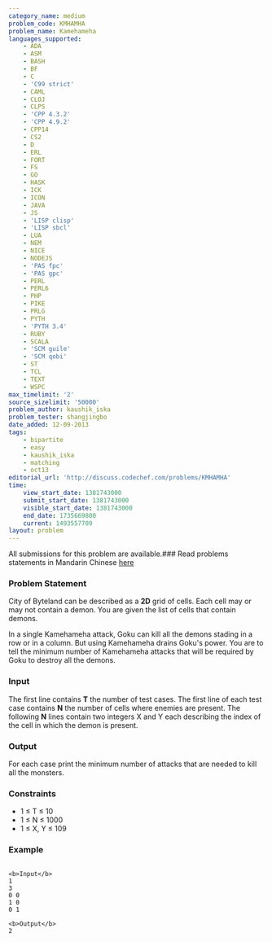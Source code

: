 ```yaml
---
category_name: medium
problem_code: KMHAMHA
problem_name: Kamehameha
languages_supported:
    - ADA
    - ASM
    - BASH
    - BF
    - C
    - 'C99 strict'
    - CAML
    - CLOJ
    - CLPS
    - 'CPP 4.3.2'
    - 'CPP 4.9.2'
    - CPP14
    - CS2
    - D
    - ERL
    - FORT
    - FS
    - GO
    - HASK
    - ICK
    - ICON
    - JAVA
    - JS
    - 'LISP clisp'
    - 'LISP sbcl'
    - LUA
    - NEM
    - NICE
    - NODEJS
    - 'PAS fpc'
    - 'PAS gpc'
    - PERL
    - PERL6
    - PHP
    - PIKE
    - PRLG
    - PYTH
    - 'PYTH 3.4'
    - RUBY
    - SCALA
    - 'SCM guile'
    - 'SCM qobi'
    - ST
    - TCL
    - TEXT
    - WSPC
max_timelimit: '2'
source_sizelimit: '50000'
problem_author: kaushik_iska
problem_tester: shangjingbo
date_added: 12-09-2013
tags:
    - bipartite
    - easy
    - kaushik_iska
    - matching
    - oct13
editorial_url: 'http://discuss.codechef.com/problems/KMHAMHA'
time:
    view_start_date: 1381743000
    submit_start_date: 1381743000
    visible_start_date: 1381743000
    end_date: 1735669800
    current: 1493557709
layout: problem
---
```

All submissions for this problem are available.###  Read problems statements in Mandarin Chinese [here](http://www.codechef.com/download/translated/OCT13/mandarin/KMHAMHA.pdf)

### Problem Statement

City of Byteland can be described as a **2D** grid of cells. Each cell may or may not contain a demon. You are given the list of cells that contain demons.

In a single Kamehameha attack, Goku can kill all the demons stading in a row or in a column. But using Kamehameha drains Goku's power. You are to tell the minimum number of Kamehameha attacks that will be required by Goku to destroy all the demons.

### Input

The first line contains **T** the number of test cases. The first line of each test case contains **N** the number of cells where enemies are present. The following **N** lines contain two integers X and Y each describing the index of the cell in which the demon is present.

### Output

For each case print the minimum number of attacks that are needed to kill all the monsters.

### Constraints

- 1 ≤ T ≤ 10
- 1 ≤ N ≤ 1000
- 1 ≤ X, Y ≤ 109

### Example

```

<b>Input</b>
1
3
0 0
1 0
0 1

<b>Output</b>
2

```